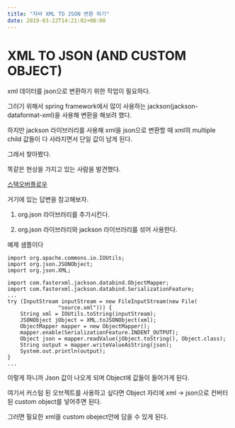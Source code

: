 ```yaml
---
title: "자바 XML TO JSON 변환 하기"
date: 2019-03-22T14:21:02+08:00
---
```


# XML TO JSON (AND CUSTOM OBJECT)

xml 데이터를 json으로 변환하기 위한 작업이 필요하다.

그러기 위해서 spring framework에서 많이 사용하는 jackson(jackson-dataformat-xml)을 사용해 변환을 해보려 했다.

하지만 jackson 라이브러리를 사용해 xml을 json으로 변환할 때 xml의 multiple child 값들이 다 사라지면서 단일 값이 남게 된다.

그래서 찾아봤다.

똑같은 현상을 가지고 있는 사람을 발견했다.

[스택오버플로우](https://stackoverflow.com/questions/36410922/jackson-xml-to-json-converter-removes-multiple-child-records)

거기에 있는 답변을 참고해보자.

1. org.json 라이브러리를 추가시킨다.

2. org.json 라이브러리와 jackson 라이브러리를 섞어 사용한다.

예제 샘플이다
```
import org.apache.commons.io.IOUtils;
import org.json.JSONObject;
import org.json.XML;

import com.fasterxml.jackson.databind.ObjectMapper;
import com.fasterxml.jackson.databind.SerializationFeature;
...
try (InputStream inputStream = new FileInputStream(new File(
                "source.xml"))) {
    String xml = IOUtils.toString(inputStream);
    JSONObject jObject = XML.toJSONObject(xml);
    ObjectMapper mapper = new ObjectMapper();
    mapper.enable(SerializationFeature.INDENT_OUTPUT);
    Object json = mapper.readValue(jObject.toString(), Object.class);
    String output = mapper.writeValueAsString(json);
    System.out.println(output);
}
...
```
이렇게 하니까 Json 값이 나오게 되며 Object에 값들이 들어가게 된다.

여기서 커스텀 된 오브젝트를 사용하고 싶다면 Object 자리에 xml -> json으로 컨버터된 custom object를 넣어주면 된다.

그러면 필요한 xml을 custom obeject안에 담을 수 있게 된다.